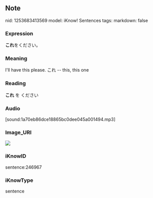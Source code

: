 ## Note
nid: 1253683413569
model: iKnow! Sentences
tags: 
markdown: false

### Expression
<b>これ</b>をください。

### Meaning
I'll have this please.
これ -- this, this one

### Reading
<b>これ</b> を ください

### Audio
[sound:1a70eb86dce18865bc0dee045a001494.mp3]

### Image_URI
<img src="f64076a17c175e6954d0dd8fa1c8ea70.jpg">

### iKnowID
sentence:246967

### iKnowType
sentence
